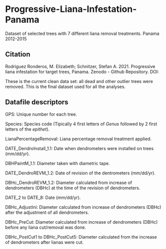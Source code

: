 # Progressive-Liana-Infestation-Panama
Dataset of selected trees with 7 different liana removal treatments. Panama 2012-2015


## Citation
Rodriguez Ronderos, M. Elizabeth; Schnitzer, Stefan A. 2021. Progressive liana infestation for target trees, Panama. Zenodo - Github Repository. DOI:



These is the current clean data set: all dead and other outlier trees were removed. This is the final dataset used for all the analyses. 

## Datafile descriptors
GPS: Unique number for each tree.

Species: Species code (Tipically 4 first letters of *Genus* followed by 2 first letters of the *epithet*). 

LianaPercentageRemoval: Liana percentage removal treatment applied. 

DATE_DendroInstall_1.1: Date when dendrometers were installed on trees (mm/dd/yr).

DBHPaintM_1.1: Diameter taken with diametric tape.

DATE_DendroREVM_1.2: Date of revision of the dentrometers (mm/dd/yr).

DBHc_DendroREVM_1.2: Diameter calculated from increase of dendrometers (DBHc) at the time of the revision of dendrometers. 

DATE_2 to DATE_8: Date (mm/dd/yr).

DBHc_AdjustIni: Diameter calculated from increase of dendrometers (DBHc) after the adjustment of all dendrometers.

DBHc_PreCut: Diameter calculated from increase of dendrometers (DBHc) before any liana cut/removal was done.

DBHc_PostCut1 to DBHc_PostCut5: Diameter calculated from the increase of dendrometers after lianas were cut. 

